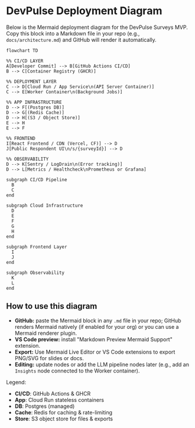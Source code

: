 # DevPulse Deployment Diagram

Below is the Mermaid deployment diagram for the DevPulse Surveys MVP. Copy this block into a Markdown file in your repo (e.g., `docs/architecture.md`) and GitHub will render it automatically.

```mermaid
flowchart TD

%% CI/CD LAYER
A[Developer Commit] --> B[GitHub Actions CI/CD]
B --> C[Container Registry (GHCR)]

%% DEPLOYMENT LAYER
C --> D[Cloud Run / App Service\n(API Server Container)]
C --> E[Worker Container\n(Background Jobs)]

%% APP INFRASTRUCTURE
D --> F[(Postgres DB)]
D --> G[(Redis Cache)]
D --> H[(S3 / Object Store)]
E --> H
E --> F

%% FRONTEND
I[React Frontend / CDN (Vercel, CF)] --> D
J[Public Respondent UI\n/s/{surveyId}] --> D

%% OBSERVABILITY
D --> K[Sentry / LogDrain\n(Error tracking)]
D --> L[Metrics / Healthcheck\nPrometheus or Grafana]

subgraph CI/CD Pipeline
  B
  C
end

subgraph Cloud Infrastructure
  D
  E
  F
  G
  H
end

subgraph Frontend Layer
  I
  J
end

subgraph Observability
  K
  L
end
```

## How to use this diagram
- **GitHub:** paste the Mermaid block in any `.md` file in your repo; GitHub renders Mermaid natively (if enabled for your org) or you can use a Mermaid renderer plugin.
- **VS Code preview:** install "Markdown Preview Mermaid Support" extension.
- **Export:** Use Mermaid Live Editor or VS Code extensions to export PNG/SVG for slides or docs.
- **Editing:** update nodes or add the LLM pipeline nodes later (e.g., add an `Insights` node connected to the Worker container).

Legend:
- **CI/CD**: GitHub Actions & GHCR
- **App**: Cloud Run stateless containers
- **DB**: Postgres (managed)
- **Cache**: Redis for caching & rate-limiting
- **Store**: S3 object store for files & exports
